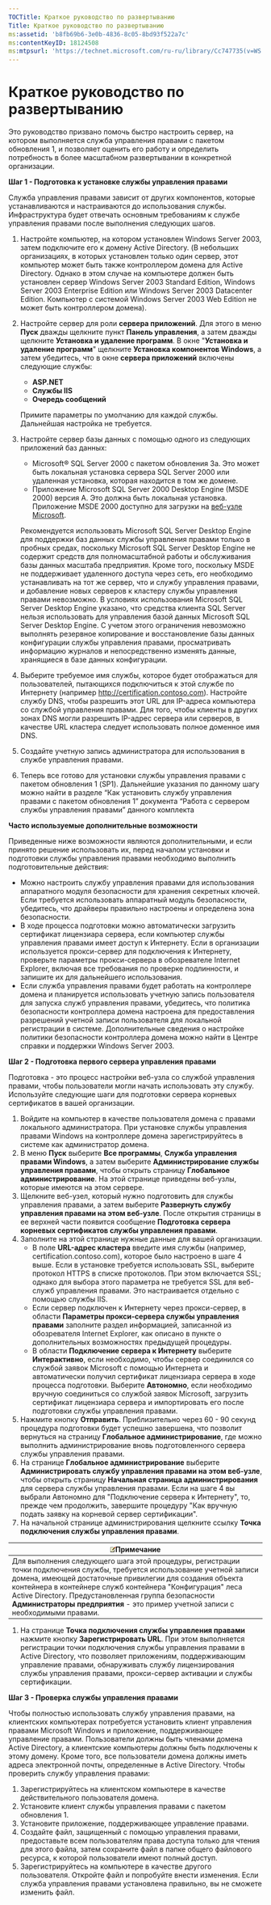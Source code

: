 ```yaml
---
TOCTitle: Краткое руководство по развертыванию
Title: Краткое руководство по развертыванию
ms:assetid: 'b8fb69b6-3e0b-4836-8c05-8bd93f522a7c'
ms:contentKeyID: 18124508
ms:mtpsurl: 'https://technet.microsoft.com/ru-ru/library/Cc747735(v=WS.10)'
---
```


Краткое руководство по развертыванию
====================================

Это руководство призвано помочь быстро настроить сервер, на котором выполняется служба управления правами с пакетом обновления 1, и позволяет оценить его работу и определить потребность в более масштабном развертывании в конкретной организации.

**Шаг 1 - Подготовка к установке службы управления правами**

Служба управления правами зависит от других компонентов, которые устанавливаются и настраиваются до использования службы. Инфраструктура будет отвечать основным требованиям к службе управления правами после выполнения следующих шагов.

1.  Настройте компьютер, на котором установлен Windows Server 2003, затем подключите его к домену Active Directory. (В небольших организациях, в которых установлен только один сервер, этот компьютер может быть также контроллером домена для Active Directory. Однако в этом случае на компьютере должен быть установлен сервер Windows Server 2003 Standard Edition, Windows Server 2003 Enterprise Edition или Windows Server 2003 Datacenter Edition. Компьютер с системой Windows Server 2003 Web Edition не может быть контроллером домена).
2.  Настройте сервер для роли **сервера приложений**. Для этого в меню **Пуск** дважды щелкните пункт **Панель управления**, а затем дважды щелкните **Установка и удаление программ**. В окне "**Установка и удаление программ**" щелкните **Установка компонентов Windows**, а затем убедитесь, что в окне **сервера приложений** включены следующие службы:
    -   **ASP.NET**
    -   **Службы IIS**
    -   **Очередь сообщений**

    Примите параметры по умолчанию для каждой службы. Дальнейшая настройка не требуется.
3.  Настройте сервер базы данных с помощью одного из следующих приложений баз данных:
    -   Microsoft® SQL Server 2000 с пакетом обновления 3a. Это может быть локальная установка сервера SQL Server 2000 или удаленная установка, которая находится в том же домене.
    -   Приложение Microsoft SQL Server 2000 Desktop Engine (MSDE 2000) версия A. Это должна быть локальная установка. Приложение MSDE 2000 доступно для загрузки на [веб-узле Microsoft](http://go.microsoft.com/fwlink/?linkid=17799%20(http://www.microsoft.com/fwlink/?linkid=17799)).

    Рекомендуется использовать Microsoft SQL Server Desktop Engine для поддержки баз данных службы управления правами только в пробных средах, поскольку Microsoft SQL Server Desktop Engine не содержит средств для полномасштабной работы и обслуживания базы данных масштаба предприятия. Кроме того, поскольку MSDE не поддерживает удаленного доступа через сеть, его необходимо устанавливать на тот же сервер, что и службу управления правами, и добавление новых серверов к кластеру службы управления правами невозможно. В условиях использования Microsoft SQL Server Desktop Engine указано, что средства клиента SQL Server нельзя использовать для управления базой данных Microsoft SQL Server Desktop Engine. С учетом этого ограничения невозможно выполнять резервное копирование и восстановление базы данных конфигурации службы управления правами, просматривать информацию журналов и непосредственно изменять данные, хранящиеся в базе данных конфигурации.
4.  Выберите требуемое имя службы, которое будет отображаться для пользователей, пытающихся подключиться к этой службе по Интернету (например http://certification.contoso.com). Настройте службу DNS, чтобы разрешить этот URL для IP-адреса компьютера со службой управления правами. Для того, чтобы клиенты в других зонах DNS могли разрешить IP-адрес сервера или серверов, в качестве URL кластера следует использовать полное доменное имя DNS.
5.  Создайте учетную запись администратора для использования в службе управления правами.
6.  Теперь все готово для установки службы управления правами с пакетом обновления 1 (SP1). Дальнейшие указания по данному шагу можно найти в разделе “Как установить службу управления правами с пакетом обновления 1” документа “Работа с сервером службы управления правами” данного комплекта

**Часто используемые дополнительные возможности**

Приведенные ниже возможности являются дополнительными, и если принято решение использовать их, перед началом установки и подготовки службы управления правами необходимо выполнить подготовительные действия:

-   Можно настроить службу управления правами для использования аппаратного модуля безопасности для хранения секретных ключей. Если требуется использовать аппаратный модуль безопасности, убедитесь, что драйверы правильно настроены и определена зона безопасности.
-   В ходе процесса подготовки можно автоматически загрузить сертификат лицензиара сервера, если компьютер службы управления правами имеет доступ к Интернету. Если в организации используется прокси-сервер для подключения к Интернету, проверьте параметры прокси-сервера в обозревателе Internet Explorer, включая все требования по проверке подлинности, и запишите их для дальнейшего использования.
-   Если служба управления правами будет работать на контроллере домена и планируется использовать учетную запись пользователя для запуска служб управления правами, убедитесь, что политика безопасности контроллера домена настроена для предоставления разрешений учетной записи пользователя для локальной регистрации в системе. Дополнительные сведения о настройке политики безопасности контроллера домена можно найти в Центре справки и поддержки Windows Server 2003.

**Шаг 2 - Подготовка первого сервера управления правами**

Подготовка - это процесс настройки веб-узла со службой управления правами, чтобы пользователи могли начать использовать эту службу. Используйте следующие шаги для подготовки сервера корневых сертификатов в вашей организации.

1.  Войдите на компьютер в качестве пользователя домена с правами локального администратора. При установке службы управления правами Windows на контроллере домена зарегистрируйтесь в системе как администратор домена.
2.  В меню **Пуск** выберите **Все программы**, **Служба управления правами Windows**, а затем выберите **Администрирование службы управления правами**, чтобы открыть страницу **Глобальное администрирование**. На этой странице приведены веб-узлы, которые имеются на этом сервере.
3.  Щелкните веб-узел, который нужно подготовить для службы управления правами, а затем выберите **Развернуть службу управления правами на этом веб-узле**. После открытия страницы в ее верхней части появится сообщение **Подготовка сервера корневых сертификатов службы управления правами**.
4.  Заполните на этой странице нужные данные для вашей организации.
    -   В поле **URL-адрес кластера** введите имя службы (например, certification.contoso.com), которое было настроено в шаге 4 выше. Если в установке требуется использовать SSL, выберите протокол HTTPS в списке протоколов. При этом включается SSL; однако для выбора этого параметра не требуется SSL для веб-служб управления правами. Это настраивается отдельно с помощью службы IIS.
    -   Если сервер подключен к Интернету через прокси-сервер, в области **Параметры прокси-сервера службы управления правами** заполните раздел информацией, записанной из обозревателя Internet Explorer, как описано в пункте о дополнительных возможностях предыдущей процедуры.
    -   В области **Подключение сервера к Интернету** выберите **Интерактивно**, если необходимо, чтобы сервер соединился со службой заявок Microsoft с помощью Интернета и автоматически получил сертификат лицензиара сервера в ходе процесса подготовки. Выберите **Автономно**, если необходимо вручную соединиться со службой заявок Microsoft, загрузить сертификат лицензиара сервера и импортировать его после подготовки службы управления правами.
5.  Нажмите кнопку **Отправить**.
    Приблизительно через 60 - 90 секунд процедура подготовки будет успешно завершена, что позволит вернуться на страницу **Глобальное администрирование**, где можно выполнить администрирование вновь подготовленного сервера службы управления правами.
6.  На странице **Глобальное администрирование** выберите **Администрировать службу управления правами на этом веб-узле**, чтобы открыть страницу **Начальная страница администрирования** для сервера службы управления правами.
    Если на шаге 4 вы выбрали Автономно для "Подключение сервера к Интернету", то, прежде чем продолжить, завершите процедуру "Как вручную подать заявку на корневой сервер сертификации".
7.  На начальной странице администрирования щелкните ссылку **Точка подключения службы управления правами**.

| ![](images/Cc747735.note(WS.10).gif)Примечание                                                                                                                                                                                                                                                                                                                     |
|-------------------------------------------------------------------------------------------------------------------------------------------------------------------------------------------------------------------------------------------------------------------------------------------------------------------------------------------------------------------------------------------------|
| Для выполнения следующего шага этой процедуры, регистрации точки подключения службы, требуется использование учетной записи домена, имеющей достаточные привилегии для создания объекта контейнера в контейнере служб контейнера "Конфигурация" леса Active Directory. Предустановленная группа безопасности **Администраторы предприятия** - это пример учетной записи с необходимыми правами. |

1.  На странице **Точка подключения службы управления правами** нажмите кнопку **Зарегистрировать URL**. При этом выполняется регистрации точки подключения службы управления правами в Active Directory, что позволяет приложениям, поддерживающим управление правами, обнаруживать службу лицензирования службы управления правами, прокси-сервер активации и службы сертификации.

**Шаг 3 - Проверка службы управления правами**

Чтобы полностью использовать службу управления правами, на клиентских компьютерах потребуется установить клиент управления правами Microsoft Windows и приложение, поддерживающее управление правами. Пользователи должны быть членами домена Active Directory, а клиентские компьютеры должны быть подключены к этому домену. Кроме того, все пользователи домена должны иметь адреса электронной почты, определенные в Active Directory. Чтобы проверить службу управления правами:

1.  Зарегистрируйтесь на клиентском компьютере в качестве действительного пользователя домена.
2.  Установите клиент службы управления правами с пакетом обновления 1.
3.  Установите приложение, поддерживающее управление правами.
4.  Создайте файл, защищенный с помощью управления правами, предоставьте всем пользователям права доступа только для чтения для этого файла, затем сохраните файл в папке общего файлового ресурса, к которой пользователи имеют полный доступ.
5.  Зарегистрируйтесь на компьютере в качестве другого пользователя. Откройте файл и попробуйте внести изменения. Если служба управления правами установлена правильно, вы не сможете изменить файл.
